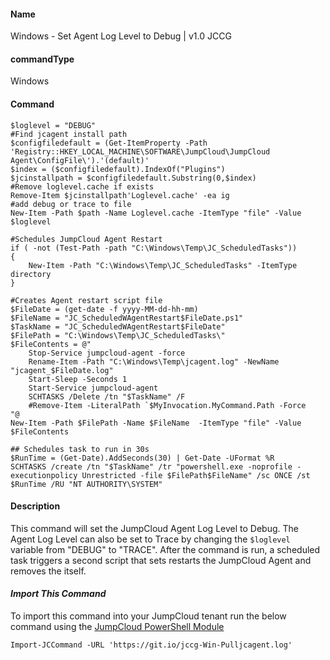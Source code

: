 #### Name

Windows - Set Agent Log Level to Debug | v1.0 JCCG

#### commandType

Windows

#### Command

```
$loglevel = "DEBUG"
#Find jcagent install path
$configfiledefault = (Get-ItemProperty -Path 'Registry::HKEY_LOCAL_MACHINE\SOFTWARE\JumpCloud\JumpCloud Agent\ConfigFile\').'(default)'
$index = ($configfiledefault).IndexOf("Plugins")
$jcinstallpath = $configfiledefault.Substring(0,$index)
#Remove loglevel.cache if exists
Remove-Item $jcinstallpath'Loglevel.cache' -ea ig
#add debug or trace to file
New-Item -Path $path -Name Loglevel.cache -ItemType "file" -Value $loglevel

#Schedules JumpCloud Agent Restart
if ( -not (Test-Path -path "C:\Windows\Temp\JC_ScheduledTasks"))
{
    New-Item -Path "C:\Windows\Temp\JC_ScheduledTasks" -ItemType directory
}

#Creates Agent restart script file
$FileDate = (get-date -f yyyy-MM-dd-hh-mm)
$FileName = "JC_ScheduledWAgentRestart$FileDate.ps1"
$TaskName = "JC_ScheduledWAgentRestart$FileDate"
$FilePath = "C:\Windows\Temp\JC_ScheduledTasks\"
$FileContents = @"
    Stop-Service jumpcloud-agent -force
    Rename-Item -Path "C:\Windows\Temp\jcagent.log" -NewName "jcagent_$FileDate.log"
    Start-Sleep -Seconds 1
    Start-Service jumpcloud-agent
    SCHTASKS /Delete /tn "$TaskName" /F
    #Remove-Item -LiteralPath `$MyInvocation.MyCommand.Path -Force
"@
New-Item -Path $FilePath -Name $FileName  -ItemType "file" -Value $FileContents

## Schedules task to run in 30s
$RunTime = (Get-Date).AddSeconds(30) | Get-Date -UFormat %R
SCHTASKS /create /tn "$TaskName" /tr "powershell.exe -noprofile -executionpolicy Unrestricted -file $FilePath$FileName" /sc ONCE /st $RunTime /RU "NT AUTHORITY\SYSTEM"
```

#### Description

This command will set the JumpCloud Agent Log Level to Debug. The Agent Log Level can also be set to Trace by changing the `$loglevel` variable from "DEBUG" to "TRACE". After the command is run, a scheduled task triggers a second script that sets restarts the JumpCloud Agent and removes the itself.

#### *Import This Command*

To import this command into your JumpCloud tenant run the below command using the [JumpCloud PowerShell Module](https://github.com/TheJumpCloud/support/wiki/Installing-the-JumpCloud-PowerShell-Module)

```
Import-JCCommand -URL 'https://git.io/jccg-Win-Pulljcagent.log'
```
